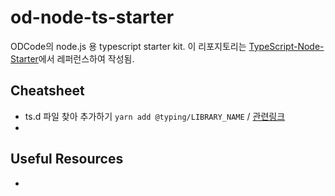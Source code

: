 # od-node-ts-starter

ODCode의 node.js 용 typescript starter kit. 이 리포지토리는 [TypeScript-Node-Starter](https://github.com/Microsoft/TypeScript-Node-Starter)에서 레퍼런스하여 작성됨.

## Cheatsheet

* ts.d 파일 찾아 추가하기 `yarn add @typing/LIBRARY_NAME` / [관련링크](https://github.com/Microsoft/TypeScript-Node-Starter#type-definition-dts-files)
* ​

## Useful Resources

* ​
